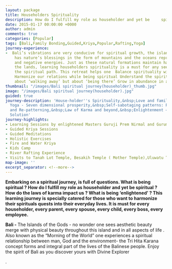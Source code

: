 ```yaml
---
layout: package
title: Householders Spirituality
description: How do I fulfill my role as householder and yet be     spiritual ? How do the laws of karma impact us ? What is being     ‘enlightened’ ?
date: 2015-01-17 00:00:00 +0000
author: admin 
comments: true
categories: [Popular]
tags: [Bali,Family Bonding,Guided,Kriya,Popular,Rafting,Yoga]
journey-experience:
-  Bali’s vibrations are very conducive for spiritual growth, the island
    has nature’s blessings in the form of mountains and the oceans representing positive
    and negative energies. Just as these natural formations maintain harmony and balance
    the lands, learning householders spirituality is a must for any seeker walking
    the spiritual path. This retreat helps one  Balance spirituality with materialism
    Harmonize our relations while being spiritual Understand the spirituality is not
    about ‘walking away’ but about ‘being there’ Grow in abundance in all dimensions
thumbnail: "/images/Bali spiritual journey(householder)_thumb.jpg"
image: "/images/Bali spiritual journey(householder).jpg"
guided: true
journey-description: 'House-holder''s Spirituality,&nbsp;Love and family bonding,&nbsp;Prosperity
  Yoga - Seven dimensional prosperity,&nbsp;Self-sabotaging patterns: Recognition
  and Re-patterning,&nbsp;Law of Karma and beyond,&nbsp;Enlightenment – The Ultimate
  Solution'
journey-highlights:
- Learning Sessions by enlightened Masters Guruji Prem Nirmal and Guruma    Bhartiji
- Guided Kriya Sessions
- Guided Meditations
- Holistic Exercises
- Fire and Water Kriya
- Kids Camp
- River Rafting Experience
- Visits to Tanah Lot Temple, Besakih Temple ( Mother Temple),Uluwatu Temple,Ubud Cultural Village,Sunset Points,Kechak Dance
map-image: ''
excerpt_separator: <!--more-->
---
```

<p><strong>Embarking on a spiritual journey, is full of questions. What is being spiritual ?<!--more--> How do I fulfill my role as householder and yet be spiritual ? How do the laws of karma impact us ? What is being ‘enlightened’ ? This learning journey is specially catered for those who want to harmonize their spirituals quests into their everyday lives. It is must for every householder, every parent, every spouse, every child, every boss, every employee.</strong></p>
<p><strong>Bali - </strong>The Islands of the Gods - no wonder one sees aesthetic beauty merge with physical beauty throughout this island and in all aspects of life .  Also known as the “Morning of the World” one experiences a spiritual relationship between man, God and the environment- the Tri Hita Karana concept forms and integral part of the lives of the Balinese people. Enjoy the spirit of Bali as you discover yours with Divine Explorer

.</p>